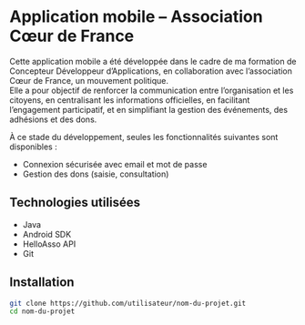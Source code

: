 # Application mobile – Association Cœur de France

Cette application mobile a été développée dans le cadre de ma formation de Concepteur Développeur d’Applications, en collaboration avec l’association Cœur de France, un mouvement politique.  
Elle a pour objectif de renforcer la communication entre l’organisation et les citoyens, en centralisant les informations officielles, en facilitant l’engagement participatif, et en simplifiant la gestion des événements, des adhésions et des dons.


À ce stade du développement, seules les fonctionnalités suivantes sont disponibles :
- Connexion sécurisée avec email et mot de passe
- Gestion des dons (saisie, consultation)

## Technologies utilisées

- Java
- Android SDK
- HelloAsso API
- Git

## Installation

```bash
git clone https://github.com/utilisateur/nom-du-projet.git
cd nom-du-projet
